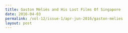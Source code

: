 ```yaml
---
title: Gaston Mèliès and His Lost Films Of Singapore
date: 2016-04-03
permalink: /vol-12/issue-1/apr-jun-2016/gaston-melies
layout: post
---
```

